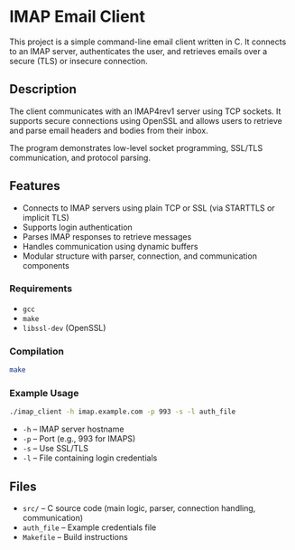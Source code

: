 # IMAP Email Client

This project is a simple command-line email client written in C. It connects to an IMAP server, authenticates the user, and retrieves emails over a secure (TLS) or insecure connection.

## Description

The client communicates with an IMAP4rev1 server using TCP sockets. It supports secure connections using OpenSSL and allows users to retrieve and parse email headers and bodies from their inbox. 

The program demonstrates low-level socket programming, SSL/TLS communication, and protocol parsing.

## Features

- Connects to IMAP servers using plain TCP or SSL (via STARTTLS or implicit TLS)
- Supports login authentication
- Parses IMAP responses to retrieve messages
- Handles communication using dynamic buffers
- Modular structure with parser, connection, and communication components

### Requirements

- `gcc`
- `make`
- `libssl-dev` (OpenSSL)

### Compilation

```bash
make
```

### Example Usage

```bash
./imap_client -h imap.example.com -p 993 -s -l auth_file
```

- `-h` – IMAP server hostname
- `-p` – Port (e.g., 993 for IMAPS)
- `-s` – Use SSL/TLS
- `-l` – File containing login credentials

## Files

- `src/` – C source code (main logic, parser, connection handling, communication)
- `auth_file` – Example credentials file
- `Makefile` – Build instructions

